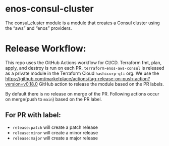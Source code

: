 # enos-consul-cluster
The consul_cluster module is a module that creates a Consul cluster using the “aws” and “enos” providers.

# Release Workflow:
This repo uses the GitHub Actions workflow for CI/CD. Terraform fmt, plan, apply, and destroy is run on each PR.
`terraform-enos-aws-consul` is released as a private module in the Terraform Cloud `hashicorp-qti` org.
We use the https://github.com/marketplace/actions/tag-release-on-push-action?version=v0.18.0 GitHub action to
release the module based on the PR labels.

By default there is no release on merge of the PR. Following actions occur on merge(push to `main`) based on the PR label.
## For PR with label:
  * `release:patch` will create a patch release
  * `release:minor` will create a minor release
  * `release:major` will create a major release
